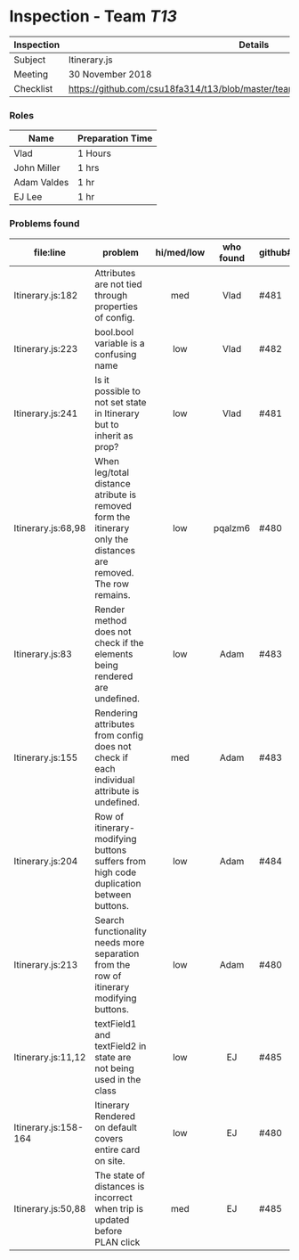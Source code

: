 # Inspection - Team *T13* 
 
| Inspection | Details |
| ----- | ----- |
| Subject | Itinerary.js |
| Meeting | 30 November 2018 |
| Checklist | https://github.com/csu18fa314/t13/blob/master/team/pqalzm6/20181130_104640.jpg |

### Roles

| Name | Preparation Time |
| ---- | ---- |
| Vlad | 1 Hours |
|  John Miller| 1 hrs |
| Adam Valdes | 1 hr |
| EJ Lee | 1 hr |

### Problems found

| file:line | problem | hi/med/low | who found | github#  |
| --- | --- | :---: | :---: | --- |
| Itinerary.js:182 | Attributes are not tied through properties of config. | med | Vlad | #481 |
| Itinerary.js:223 | bool.bool variable is a confusing name | low | Vlad | #482 |
| Itinerary.js:241 | Is it possible to not set state in Itinerary but to inherit as prop? | low | Vlad | #481 |
| Itinerary.js:68,98 | When leg/total distance atribute is removed form the itinerary only the distances are removed. The row remains. | low | pqalzm6| #480 |
| Itinerary.js:83 | Render method does not check if the elements being rendered are undefined. | low | Adam | #483 |
| Itinerary.js:155 | Rendering attributes from config does not check if each individual attribute is undefined. | med | Adam | #483 |
| Itinerary.js:204 | Row of itinerary-modifying buttons suffers from high code duplication between buttons. | low | Adam | #484 |
| Itinerary.js:213 | Search functionality needs more separation from the row of itinerary modifying buttons. | low | Adam | #480 |
| Itinerary.js:11,12 | textField1 and textField2 in state are not being used in the class | low | EJ | #485 |
| Itinerary.js:158-164 | Itinerary Rendered on default covers entire card on site. | low | EJ | #480 |
| Itinerary.js:50,88 | The state of distances is incorrect when trip is updated before PLAN click | med | EJ | #485 |

